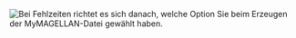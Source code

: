![Bei Fehlzeiten richtet es sich danach, welche Option Sie beim Erzeugen der MyMAGELLAN-Datei gewählt haben.](/assets/images/mymagellan/mym_13.fehlzeitoptionen.png)
